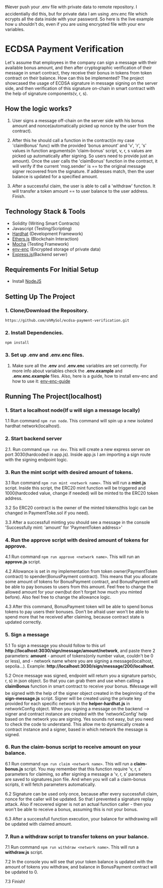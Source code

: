 ❗️Never push your .env file with private data to remote repository. I accidentially did this, but for private data I am using .env.enc file which ecrypts all the data inside with your password. So here is the 
live example how u shouldn't do, even if you are using encrypted file with your env variables.

# ECDSA Payment Verification
Let's assume that employees in the company can sign a message with their available bonus amount, and then after cryptographic verification of their message in smart contract, they receive their bonus in tokens from token contract on their balance. How can this be implemented?
The project showcased the usage of ECDSA signature in message signing on the server side, and then verification of this signature on-chain in smart contract with the help of signature components(v, r, s).

## How the logic works?
1. User signs a message off-chain on the server side with his bonus amount and nonce(automatically picked up nonce by the user from the contract).

2. After this he should call a function in the contract(in my case 'claimBonus' func) with the provided 'bonus amount' and 'v', 'r', 's' values in function arguments(in 'claim-bonus' script, v, r, s values are picked up automatically after signing. So users need to provide just an amount).
Once the user calls the 'claimBonus' function in the contract, it will verify if the current 'msg.sender' is == to the original message signer recovered from the signature. If addresses match, then the user balance is updated for a specified amount.

3. After a successful claim, the user is able to call a 'withdraw' function. It will transfer a token amount == to user balance to the user address. Finish.

## Technology Stack & Tools

- Solidity (Writing Smart Contracts)
- Javascript (Testing/Scripting)
- [Hardhat](https://hardhat.org/) (Development Framework)
- [Ethers.js](https://docs.ethers.io/v5/) (Blockchain Interaction)
- [Mocha](https://www.npmjs.com/package/mocha) (Testing Framework)
- [env-enc](https://github.com/smartcontractkit/env-enc) (Encrypted storage of private data)
- [Express.js](https://expressjs.com)(Backend server)

## Requirements For Initial Setup
- Install [NodeJS](https://nodejs.org/en/)

## Setting Up The Project
### 1. Clone/Download the Repository.
`https://github.com/ohMySol/ecdsa-payment-verification.git`

### 2. Install Dependencies.
`npm install`

### 3. Set up .env and .env.enc files.
1. Make sure all the **.env** and **.env.enc** variables are set correctly. For more info about variables check the **.env.example** and **.env.enc.example** files.
Also, here is a guide, how to install env-enc and how to use it: [env-enc-guide](https://github.com/smartcontractkit/env-enc)

## Running The Project(localhost)
### 1. Start a localhost node(If u will sign a message locally)
1.1 Run command `npm run node`. This command will spin up a new isolated hardhat network(localhost).

### 2. Start backend server
2.1. Run command `npm run dev`. This will create a new express server on port 3030(hardcoded in app.js).
Inside app.js I am importing a sign route with the signing endpoint logic.

### 3. Run the mint script with desired amount of tokens.
3.1 Run command `npm run mint <network name>`. This will run a **mint.js** script. Inside this script, the ERC20 mint function will be triggered and 1000(hardcoded value, change if needed) will be minted to the ERC20 token address.

3.2 So ERC20 contract is the owner of the minted tokens(this logic can be changed in PaymentToke.sol if you need).

3.3 After a successfull minting you should see a message in the console 'Successfully mint: 'amount' for 'PaymentToken address>'

### 4. Run the approve script with desired amount of tokens for approve.
4.1 Run command `npm run approve <network name>`. This will run an **approve.js** script.

4.2 Allowance is set in my implementation from token owner(PaymentToken contract) to spender(BonusPayment contract). This means that you allocate some amount of tokens for BonusPayment contract, and BonusPayment will be able to pay bonuses to users from this amount. Feel free to change the allowed amount for your own(but don't forget how much you minted before). Also feel free to change the allowance logic.

4.3 After this command, BonusPayment token will be able to spend bonus tokens to pay users their bonuses. Don't be afraid user won't be able to spend more that he received after claiming, because contract state is updated correctly.

### 5. Sign a message
5.1 To sign a message you should follow to this url **http://localhost:3030/sign/message/amount/network**,
and paste there 2 parameters: **amount** - amount of tokens(only number value, couldn't be 0 or less), and **<network>** - network name where you are signing a message(localhost, sepolia...). Example: **http://localhost:3030/sign/message/200/localhost**.

5.2 Once message was signed, endpoint will return you a signature parts(v, r, s) in json object. So that you can grab them and use when calling a **claimBonus** function in smart contract to receive your bonus.
❗️Message will be signed with the help of the signer object created in the beginning of the **sign-message.js** script. Signer will be created using the private key provided for each specific network in the **helper-hardhat.js** in networkConfig object. 
When you signing a message on the backend --> signer and contract instance are created with the 'networkConfig' help based on the network you are signing. Yes sounds not easy, but you need to check the code to understand. This allow me to dynamically create a contract instance and a signer, based in which network the message is signed.

### 6.  Run the claim-bonus script to receive amount on your balance.
6.1 Run command `npm run claim <network name>`. This will run a **claim-bonus.js** script. You may remember that this function require 'v, r, s' parameters for claiming, so after signing a message a 'v, r, s' parameters are saved to signatures.json file. And when you will call a claim-bonus scripts, it will fetch parameters automatically.

6.2 Signature can be used only once, because after every successfull claim, nonce for the caller will be updated. So that I prevented a signature replay attack. Also if recovered signer is not an actual function caller - then you won't be able to receive a bonus, assuming this is not your bonus.

6.3 After a successfull function execution, your balance for withdrawing will be updated with claimed amount.

### 7.  Run a withdraw script to transfer tokens on your balance.
7.1 Run command `npm run withdraw <network name>`. This will run a **withdraw.js** script.

7.2 In the console you will see that your token balance is updated with the amount of tokens you withdraw, and balance in BonusPayment contract will be updated to 0.

7.3 Finish!


